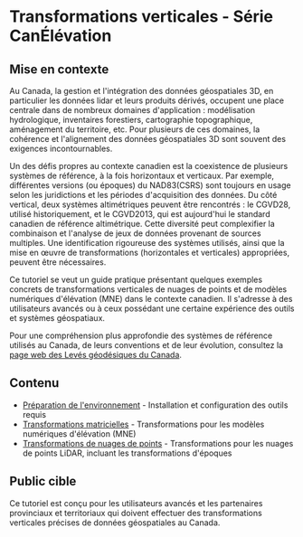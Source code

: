 # Transformations verticales - Série CanÉlévation

## Mise en contexte

Au Canada, la gestion et l'intégration des données géospatiales 3D, en particulier les données lidar et leurs produits dérivés, occupent une place centrale dans de nombreux domaines d'application : modélisation hydrologique, inventaires forestiers, cartographie topographique, aménagement du territoire, etc. Pour plusieurs de ces domaines, la cohérence et l'alignement des données géospatiales 3D sont souvent des exigences incontournables.

Un des défis propres au contexte canadien est la coexistence de plusieurs systèmes de référence, à la fois horizontaux et verticaux. Par exemple, différentes versions (ou époques) du NAD83(CSRS) sont toujours en usage selon les juridictions et les périodes d'acquisition des données. Du côté vertical, deux systèmes altimétriques peuvent être rencontrés : le CGVD28, utilisé historiquement, et le CGVD2013, qui est aujourd'hui le standard canadien de référence altimétrique. Cette diversité peut complexifier la combinaison et l'analyse de jeux de données provenant de sources multiples. Une identification rigoureuse des systèmes utilisés, ainsi que la mise en œuvre de transformations (horizontales et verticales) appropriées, peuvent être nécessaires.

Ce tutoriel se veut un guide pratique présentant quelques exemples concrets de transformations verticales de nuages de points et de modèles numériques d'élévation (MNE) dans le contexte canadien. Il s'adresse à des utilisateurs avancés ou à ceux possédant une certaine expérience des outils et systèmes géospatiaux.

Pour une compréhension plus approfondie des systèmes de référence utilisés au Canada, de leurs conventions et de leur évolution, consultez la [page web des Levés géodésiques du Canada](https://ressources-naturelles.canada.ca/science-donnees/science-recherche/geomatique/science-recherche-systemes-reference-geodesique).

## Contenu

* [Préparation de l'environnement](environment-setup.md) - Installation et configuration des outils requis
* [Transformations matricielles](raster-transformations.md) - Transformations pour les modèles numériques d'élévation (MNE)
* [Transformations de nuages de points](pointcloud-transformations.md) - Transformations pour les nuages de points LiDAR, incluant les transformations d'époques

## Public cible

Ce tutoriel est conçu pour les utilisateurs avancés et les partenaires provinciaux et territoriaux qui doivent effectuer des transformations verticales précises de données géospatiales au Canada.
